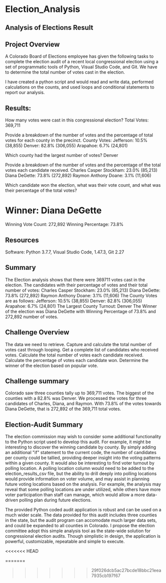 
# Election_Analysis
## Analysis of Elections Result
## Project Overview
A Colorado Board of Elections employee has given the following tasks to complete the election audit of a recent local congressional election using a set of programmatic tools of Python, Visual Studio Code, and Git. We have to determine the total number of votes cast in the election.

I have created a python script and would read and write data, performed calculations on the counts, and used loops and conditional statements to report our analysis.
## Results:


How many votes were cast in this congressional election?
Total Votes: 369,711

Provide a breakdown of the number of votes and the percentage of total votes for each county in the precinct.
County Votes:
Jefferson: 10.5% (38,855)
Denver: 82.8% (306,055)
Arapahoe: 6.7% (24,801)

Which county had the largest number of votes?
Denver

Provide a breakdown of the number of votes and the percentage of the total votes each candidate received.
Charles Casper Stockham: 23.0% (85,213)
Diana DeGette: 73.8% (272,892)
Raymon Anthony Doane: 3.1% (11,606)

Which candidate won the election, what was their vote count, and what was their percentage of the total votes?
# Winner: Diana DeGette
Winning Vote Count: 272,892
Winning Percentage: 73.8%

## Resources
Software: Python 3.7.7, Visual Studio Code, 1.47.3, Git 2.27

## Summary
The Election analysis shows that there were 369711 votes cast in the election. 
The candidates with their percentage of votes and their total number of votes:
Charles Casper Stockham: 23.0% (85,213)
Diana DeGette: 73.8% (272,892)
Raymon Anthony Doane: 3.1% (11,606)
The County Votes are as follows:
Jefferson: 10.5% (38,855)
Denver: 82.8% (306,055)
Arapahoe: 6.7% (24,801)
The Largest County Turnout: Denver
The Winner of the election was Diana DeGette with Winning Percentage of 73.8% and 
272,892 number of votes.

## Challenge Overview
The data we need to retrieve.
Capture and calculate the total number of votes cast through looping.
Get a complete list of candidates who received votes.
Calculate the total number of votes each candidate received.
Calculate the percentage of votes each candidate won.
Determine the winner of the election based on popular vote.

## Challenge summary
Colorado saw three counties tally up to 369,711 votes. The biggest of the counties with a 82.8% was Denver. We processed the votes for three candidates of Charles, Diana, and Raymon. With 73.8% of the votes towards Diana DeGette, that is 272,892 of the 369,711 total votes.
## Election-Audit Summary
The election commission may wish to consider some additional functionality to the Python script used to develop this audit. For example, it might be interesting to discover the winning candidate by county. By simply adding an additional "if" statement to the current code, the number of candidates per county could be tallied, providing deeper insight into the voting patterns within a given county. It would also be interesting to find voter turnout by polling location. A polling location column would need to be added to the election_results_csv file, but the ability to drill deeply into polling locations would provide information on voter volume, and may assist in planning future voting locations based on the analysis. For example, the analysis may reveal that some polling locations are under utilized, while others have more voter participation than staff can manage, which would allow a more data-driven polling plan during future elections.

The provided Python coded audit application is robust and can be used on a much wider scale. The data provided for this audit includes three counties in the state, but the audit program can accomodate much larger data sets, and could be expanded to all counties in Colorado. I propose the election committee adopt this simple analysis tool as the state-wide solution for congressional election audits. Though simplistic in design, the application is powerful, customizable, repeatable and simple to execute.

<<<<<<< HEAD




=======
>>>>>>> 29f026dcb5ac27bcde18bbc21eea7935cb197f67
